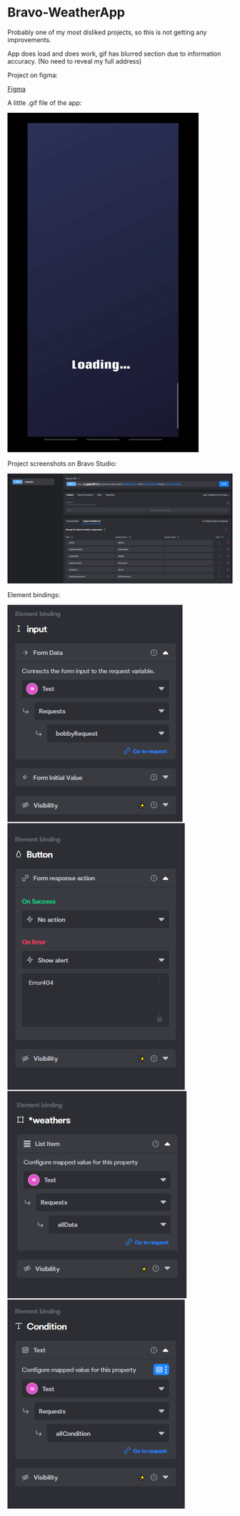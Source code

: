 # Bravo-WeatherApp
Probably one of my most disliked projects, so this is not getting any improvements.

App does load and does work, gif has blurred section due to information accuracy. (No need to reveal my full address)

Project on figma:

[Figma](https://www.figma.com/design/tssjT2gqnVWlsGoVLfPebI/Weather-app?node-id=13-2&t=vJgD1XTeoB6iGHDM-1)

A little .gif file of the app:





















![GIF](./Backend/video-clip/itDoesWork.gif)

Project screenshots on Bravo Studio:

![GETRequest](./Backend/video-clip/Screenshot_1.png)

Element bindings:

![Input](./Backend/video-clip/Screenshot_2.png)
![Button](./Backend/video-clip/Screenshot_3.png)
![WeathersContainer](./Backend/video-clip/Screenshot_4.png)
![ConditionBindingExample](./Backend/video-clip/Screenshot_5.png)


